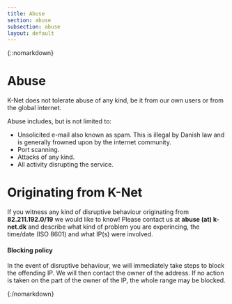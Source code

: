 ```yaml
---
title: Abuse
section: abuse
subsection: abuse
layout: default
---
```

{::nomarkdown}
<h1>Abuse</h1>
<p>K-Net does not tolerate abuse of any kind, be it from our own users or from the global internet.</p>
<p>Abuse includes, but is not limited to:</p>
<ul>
	<li>Unsolicited e-mail also known as spam. This is illegal by Danish law and is generally frowned upon by the internet community.</li>
	<li>Port scanning.</li>
	<li>Attacks of any kind.</li>
	<li>All activity disrupting the service.</li>
</ul>
<h1>Originating from K-Net</h1>
<p>If you witness any kind of disruptive behaviour originating from <strong>82.211.192.0/19</strong> we would like to know!
Please contact us at <strong>abuse (at) k-net.dk</strong> and describe what kind of problem you are experincing, the
time/date (ISO 8601) and what IP(s) were involved.</p>
<div class="alert alert-info">
    <h4 class="alert-heading">Blocking policy</h4>
    <p>In the event of disruptive behaviour, we will immediately take steps to block the offending IP. We will then contact the owner
    of the address. If no action is taken on the part of the owner of the IP, the whole range may be blocked.</p>
</div>
{:/nomarkdown}
